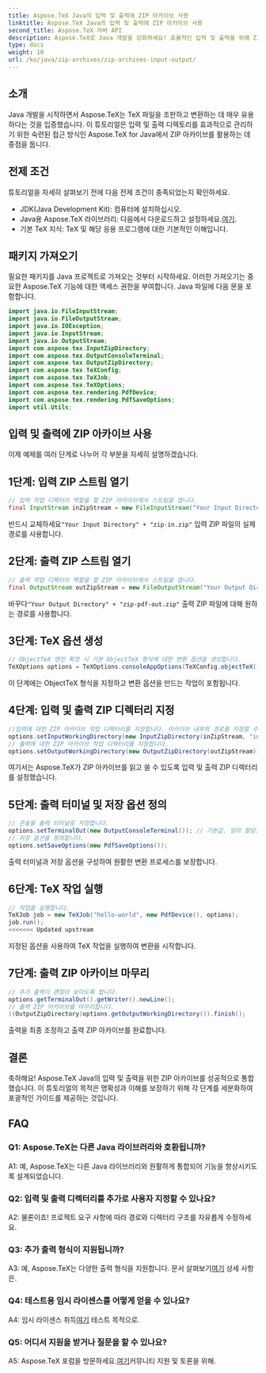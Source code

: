 ```yaml
---
title: Aspose.TeX Java의 입력 및 출력에 ZIP 아카이브 사용
linktitle: Aspose.TeX Java의 입력 및 출력에 ZIP 아카이브 사용
second_title: Aspose.TeX 자바 API
description: Aspose.TeX로 Java 개발을 강화하세요! 효율적인 입력 및 출력을 위해 ZIP 아카이브를 사용하는 방법을 알아보세요. 지금 단계별 가이드를 따르세요.
type: docs
weight: 10
url: /ko/java/zip-archives/zip-archives-input-output/
---
```

## 소개
Java 개발을 시작하면서 Aspose.TeX는 TeX 파일을 조판하고 변환하는 데 매우 유용하다는 것을 입증했습니다. 이 튜토리얼은 입력 및 출력 디렉토리를 효과적으로 관리하기 위한 숙련된 접근 방식인 Aspose.TeX for Java에서 ZIP 아카이브를 활용하는 데 중점을 둡니다.
## 전제 조건
튜토리얼을 자세히 살펴보기 전에 다음 전제 조건이 충족되었는지 확인하세요.
- JDK(Java Development Kit): 컴퓨터에 설치하십시오.
-  Java용 Aspose.TeX 라이브러리: 다음에서 다운로드하고 설정하세요.[여기](https://releases.aspose.com/tex/java/).
- 기본 TeX 지식: TeX 및 해당 응용 프로그램에 대한 기본적인 이해입니다.
## 패키지 가져오기
필요한 패키지를 Java 프로젝트로 가져오는 것부터 시작하세요. 이러한 가져오기는 중요한 Aspose.TeX 기능에 대한 액세스 권한을 부여합니다. Java 파일에 다음 문을 포함합니다.
```java
import java.io.FileInputStream;
import java.io.FileOutputStream;
import java.io.IOException;
import java.io.InputStream;
import java.io.OutputStream;
import com.aspose.tex.InputZipDirectory;
import com.aspose.tex.OutputConsoleTerminal;
import com.aspose.tex.OutputZipDirectory;
import com.aspose.tex.TeXConfig;
import com.aspose.tex.TeXJob;
import com.aspose.tex.TeXOptions;
import com.aspose.tex.rendering.PdfDevice;
import com.aspose.tex.rendering.PdfSaveOptions;
import util.Utils;
```

## 입력 및 출력에 ZIP 아카이브 사용

이제 예제를 여러 단계로 나누어 각 부분을 자세히 설명하겠습니다.

## 1단계: 입력 ZIP 스트림 열기

```java
// 입력 작업 디렉터리 역할을 할 ZIP 아카이브에서 스트림을 엽니다.
final InputStream inZipStream = new FileInputStream("Your Input Directory" + "zip-in.zip");
```

 반드시 교체하세요`"Your Input Directory" + "zip-in.zip"` 입력 ZIP 파일의 실제 경로를 사용합니다.

## 2단계: 출력 ZIP 스트림 열기

```java
// 출력 작업 디렉터리 역할을 할 ZIP 아카이브에서 스트림을 엽니다.
final OutputStream outZipStream = new FileOutputStream("Your Output Directory" + "zip-pdf-out.zip");
```

 바꾸다`"Your Output Directory" + "zip-pdf-out.zip"` 출력 ZIP 파일에 대해 원하는 경로를 사용합니다.

## 3단계: TeX 옵션 생성

```java
// ObjectTeX 엔진 확장 시 기본 ObjectTeX 형식에 대한 변환 옵션을 생성합니다.
TeXOptions options = TeXOptions.consoleAppOptions(TeXConfig.objectTeX());
```

이 단계에는 ObjectTeX 형식을 지정하고 변환 옵션을 만드는 작업이 포함됩니다.

## 4단계: 입력 및 출력 ZIP 디렉터리 지정

```java
//입력에 대한 ZIP 아카이브 작업 디렉터리를 지정합니다. 아카이브 내부의 경로를 지정할 수도 있습니다.
options.setInputWorkingDirectory(new InputZipDirectory(inZipStream, "in"));
// 출력에 대한 ZIP 아카이브 작업 디렉터리를 지정합니다.
options.setOutputWorkingDirectory(new OutputZipDirectory(outZipStream));
```

여기서는 Aspose.TeX가 ZIP 아카이브를 읽고 쓸 수 있도록 입력 및 출력 ZIP 디렉터리를 설정했습니다.

## 5단계: 출력 터미널 및 저장 옵션 정의

```java
// 콘솔을 출력 터미널로 지정합니다.
options.setTerminalOut(new OutputConsoleTerminal()); // 기본값. 임의 할당.
// 저장 옵션을 정의합니다.
options.setSaveOptions(new PdfSaveOptions());
```

출력 터미널과 저장 옵션을 구성하여 원활한 변환 프로세스를 보장합니다.

## 6단계: TeX 작업 실행

```java
// 작업을 실행합니다.
TeXJob job = new TeXJob("hello-world", new PdfDevice(), options);
job.run();
<<<<<<< Updated upstream
```

지정된 옵션을 사용하여 TeX 작업을 실행하여 변환을 시작합니다.

## 7단계: 출력 ZIP 아카이브 마무리

```java
// 추가 출력이 괜찮아 보이도록 합니다.
options.getTerminalOut().getWriter().newLine();
// 출력 ZIP 아카이브를 마무리합니다.
((OutputZipDirectory)options.getOutputWorkingDirectory()).finish();
```

출력을 최종 조정하고 출력 ZIP 아카이브를 완료합니다.

## 결론

축하해요! Aspose.TeX Java의 입력 및 출력을 위한 ZIP 아카이브를 성공적으로 통합했습니다. 이 튜토리얼의 목적은 명확성과 이해를 보장하기 위해 각 단계를 세분화하여 포괄적인 가이드를 제공하는 것입니다.

## FAQ

### Q1: Aspose.TeX는 다른 Java 라이브러리와 호환됩니까?

A1: 예, Aspose.TeX는 다른 Java 라이브러리와 원활하게 통합되어 기능을 향상시키도록 설계되었습니다.

### Q2: 입력 및 출력 디렉터리를 추가로 사용자 지정할 수 있나요?

A2: 물론이죠! 프로젝트 요구 사항에 따라 경로와 디렉터리 구조를 자유롭게 수정하세요.

### Q3: 추가 출력 형식이 지원됩니까?

 A3: 예, Aspose.TeX는 다양한 출력 형식을 지원합니다. 문서 살펴보기[여기](https://reference.aspose.com/tex/java/) 상세 사항은.

### Q4: 테스트용 임시 라이센스를 어떻게 얻을 수 있나요?

 A4: 임시 라이센스 취득[여기](https://purchase.aspose.com/temporary-license/) 테스트 목적으로.

### Q5: 어디서 지원을 받거나 질문을 할 수 있나요?

 A5: Aspose.TeX 포럼을 방문하세요.[여기](https://forum.aspose.com/c/tex/47)커뮤니티 지원 및 토론을 위해.